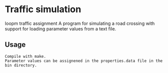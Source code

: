 Traffic simulation
=======

Ioopm traffic assignment
A program for simulating a road crossing with support for loading parameter values from a text file.


## Usage ##

    Compile with make.
    Parameter values can be assignened in the properties.data file in the bin directory.
